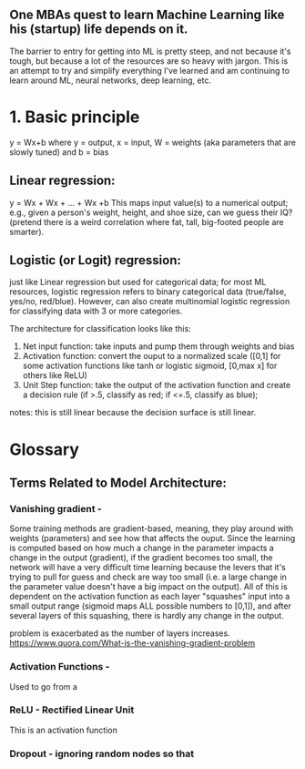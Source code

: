 ## One MBAs quest to learn Machine Learning like his (startup) life depends on it.
The barrier to entry for getting into ML is pretty steep, and not because it's tough, but because a lot of the resources are so heavy with jargon. This is an attempt to try and simplify everything I've learned and am continuing to learn around ML, neural networks, deep learning, etc.

# 1. Basic principle
y = Wx+b
where y = output, x = input, W = weights (aka parameters that are slowly tuned) and b = bias

## Linear regression:
y = Wx + Wx + ... + Wx +b
This maps input value(s) to a numerical output; e.g., given a person's weight, height, and shoe size, can we guess their IQ?
(pretend there is a weird correlation where fat, tall, big-footed people are smarter).

## Logistic (or Logit) regression:
just like Linear regression but used for categorical data;
for most ML resources, logistic regression refers to binary categorical data (true/false, yes/no, red/blue). However, can also create
multinomial logistic regression for classifying data with 3 or more categories.

The architecture for classification looks like this:
1. Net input function: take inputs and pump them through weights and bias
2. Activation function: convert the ouput to a normalized scale ([0,1] for some activation functions like tanh or logistic sigmoid, [0,max x] for others like ReLU)
3. Unit Step function: take the output of the activation function and create a decision rule (if >.5, classify as red; if <=.5, classify as blue);

notes: this is still linear because the decision surface is still linear.

# Glossary

## Terms Related to Model Architecture:

### Vanishing gradient -
Some training methods are gradient-based, meaning, they play around with weights (parameters) and
see how that affects the ouput. Since the learning is computed based on how much a change in the parameter
impacts a change in the output (gradient), if the gradient becomes too small, the network will have a very difficult
time learning because the levers that it's trying to pull for guess and check are way too small (i.e. a large change in the
parameter value doesn't have a big impact on the output). All of this is dependent on the activation function as each layer "squashes"
input into a small output range (sigmoid maps ALL possible numbers to [0,1]), and after several layers of this squashing, there is hardly any change in the output.

problem is exacerbated as the number of layers increases.
https://www.quora.com/What-is-the-vanishing-gradient-problem


### Activation Functions -
Used to go from a

### ReLU - Rectified Linear Unit
This is an activation function


### Dropout - ignoring random nodes so that
